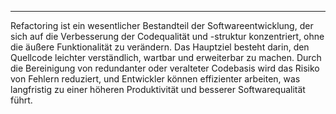---
Refactoring ist ein wesentlicher Bestandteil der Softwareentwicklung, der sich auf die 
Verbesserung der Codequalität und -struktur konzentriert, ohne die äußere Funktionalität zu 
verändern. 
Das Hauptziel besteht darin, den Quellcode leichter verständlich, wartbar und erweiterbar zu 
machen. 
Durch die Bereinigung von redundanter oder veralteter Codebasis wird das Risiko von Fehlern 
reduziert, und Entwickler können effizienter arbeiten, was langfristig zu einer höheren 
Produktivität und besserer Softwarequalität führt.   

